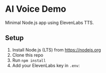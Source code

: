 # AI Voice Demo

Minimal Node.js app using ElevenLabs TTS.

## Setup
1. Install Node.js (LTS) from https://nodejs.org
2. Clone this repo
3. Run `npm install`
4. Add your ElevenLabs key in `.env`:
